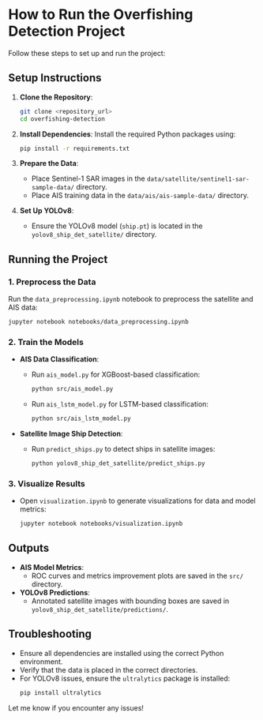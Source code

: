 # How to Run the Overfishing Detection Project

Follow these steps to set up and run the project:

## **Setup Instructions**
1. **Clone the Repository**:
   ```bash
   git clone <repository_url>
   cd overfishing-detection
   ```

2. **Install Dependencies**:
   Install the required Python packages using:
   ```bash
   pip install -r requirements.txt
   ```

3. **Prepare the Data**:
   - Place Sentinel-1 SAR images in the `data/satellite/sentinel1-sar-sample-data/` directory.
   - Place AIS training data in the `data/ais/ais-sample-data/` directory.

4. **Set Up YOLOv8**:
   - Ensure the YOLOv8 model (`ship.pt`) is located in the `yolov8_ship_det_satellite/` directory.

## **Running the Project**

### **1. Preprocess the Data**
Run the `data_preprocessing.ipynb` notebook to preprocess the satellite and AIS data:
```bash
jupyter notebook notebooks/data_preprocessing.ipynb
```

### **2. Train the Models**
- **AIS Data Classification**:
  - Run `ais_model.py` for XGBoost-based classification:
    ```bash
    python src/ais_model.py
    ```
  - Run `ais_lstm_model.py` for LSTM-based classification:
    ```bash
    python src/ais_lstm_model.py
    ```

- **Satellite Image Ship Detection**:
  - Run `predict_ships.py` to detect ships in satellite images:
    ```bash
    python yolov8_ship_det_satellite/predict_ships.py
    ```

### **3. Visualize Results**
- Open `visualization.ipynb` to generate visualizations for data and model metrics:
  ```bash
  jupyter notebook notebooks/visualization.ipynb
  ```

## **Outputs**
- **AIS Model Metrics**:
  - ROC curves and metrics improvement plots are saved in the `src/` directory.
- **YOLOv8 Predictions**:
  - Annotated satellite images with bounding boxes are saved in `yolov8_ship_det_satellite/predictions/`.

## **Troubleshooting**
- Ensure all dependencies are installed using the correct Python environment.
- Verify that the data is placed in the correct directories.
- For YOLOv8 issues, ensure the `ultralytics` package is installed:
  ```bash
  pip install ultralytics
  ```

Let me know if you encounter any issues!
